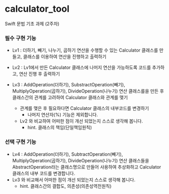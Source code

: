 # calculator_tool
Swift 문법 기초 과제 (2주차)

### 필수 구현 기능

- Lv1 : 더하기, 빼기, 나누기, 곱하기 연산을 수행할 수 있는 Calculator 클래스를 만들고, 클래스를 이용하여 연산을 진행하고 출력하기

- Lv2 : Lv1에서 만든 Calculator 클래스에 나머지 연산을 가능하도록 코드를 추가하고, 연산 진행 후 출력하기

- Lv3 : AddOperation(더하기), SubstractOperation(빼기), MultiplyOperation(곱하기), DivideOperation(나누기) 연산 클래스를을 만든 후 클래스간의 관계를 고려하여 Calculator 클래스와 관계를 맺기
    - 관계를 맺은 후 필요하다면 Calculator 클래스의 내부코드를 변경하기
        - 나머지 연산자(%) 기능은 제외합니다.
    - Lv2 와 비교하여 어떠한 점이 개선 되었는지 스스로 생각해 봅니다.
        - hint. 클래스의 책임(단일책임원칙)

### 선택 구현 기능

- Lv4 : AddOperation(더하기), SubtractOperation(빼기), MultiplyOperation(곱하기), DivideOperation(나누기) 연산 클래스들을 AbstractOperation라는 클래스명으로 만들어 사용하여 추상화하고 Calculator 클래스의 내부 코드를 변경합니다.
- Lv3 와 비교해서 어떠한 점이 개선 되었는지 스스로 생각해 봅니다.
    - hint. 클래스간의 결합도, 의존성(의존성역전원칙)
